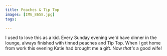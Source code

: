 ```yaml
---
title: Peaches & Tip Top
images: [IMG_8658.jpg]
tags:

---
```

I used to love this as a kid. Every Sunday evening we'd have dinner in the lounge, always finished with tinned peaches and Tip Top. When I got home from work this evening Katie had brought me a gift. Now _that's_ a good wife!